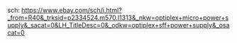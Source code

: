 sch: https://www.ebay.com/sch/i.html?_from=R40&_trksid=p2334524.m570.l1313&_nkw=optiplex+micro+power+supply&_sacat=0&LH_TitleDesc=0&_odkw=optiplex+sff+power+supply&_osacat=0
